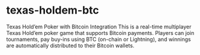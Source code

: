 # texas-holdem-btc
Texas Hold’em Poker with Bitcoin Integration  This is a real-time multiplayer Texas Hold’em poker game that supports Bitcoin payments. Players can join tournaments, pay buy-ins using BTC (on-chain or Lightning), and winnings are automatically distributed to their Bitcoin wallets.
